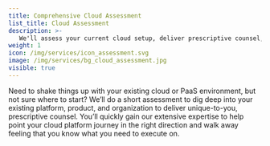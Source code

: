 ```yaml
---
title: Comprehensive Cloud Assessment
list_title: Cloud Assessment
description: >-
   We'll assess your current cloud setup, deliver prescriptive counsel, and point your platform journey in the right direction.
weight: 1
icon: /img/services/icon_assessment.svg 
image: /img/services/bg_cloud_assessment.jpg
visible: true
---
```


Need to shake things up with your existing cloud or PaaS environment, but not sure where to start? We’ll do a short assessment to dig deep into your existing platform, product, and organization to deliver unique-to-you, prescriptive counsel. You’ll quickly gain our extensive expertise to help point your cloud platform journey in the right direction and walk away feeling that you know what you need to execute on.